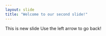 ```yaml
---
layout: slide
title: "Welcome to our second slide!"
---
```

This is new slide
Use the left arrow to go back!
